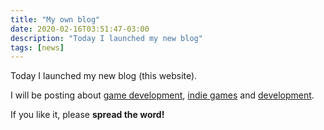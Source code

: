 ```yaml
---
title: "My own blog"
date: 2020-02-16T03:51:47-03:00
description: "Today I launched my new blog"
tags: [news]
---
```


Today I launched my new blog (this website).

I will be posting about [game development](/tags/gamedev), [indie games](/tags/indie) and [development](/tags/development).

If you like it, please **spread the word!**
